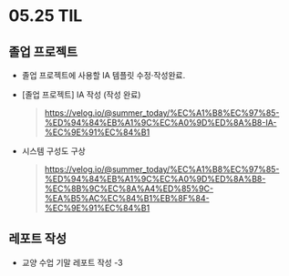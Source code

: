 <h1> 05.25 TIL </h1>

## 졸업 프로젝트
- 졸업 프로젝트에 사용할 IA 템플릿 수정·작성완료.

- [졸업 프로젝트] IA 작성 (작성 완료)
   > https://velog.io/@summer_today/%EC%A1%B8%EC%97%85-%ED%94%84%EB%A1%9C%EC%A0%9D%ED%8A%B8-IA-%EC%9E%91%EC%84%B1

- 시스템 구성도 구상
  > https://velog.io/@summer_today/%EC%A1%B8%EC%97%85-%ED%94%84%EB%A1%9C%EC%A0%9D%ED%8A%B8-%EC%8B%9C%EC%8A%A4%ED%85%9C-%EA%B5%AC%EC%84%B1%EB%8F%84-%EC%9E%91%EC%84%B1

## 레포트 작성

- 교양 수업 기말 레포트 작성 -3